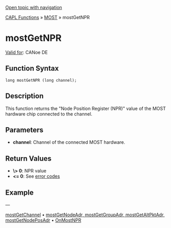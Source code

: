[Open topic with navigation](../../../../../CANoeDEFamily.htm#Topics/CAPLFunctions/MOST/Functions/CAPLfunctionMOSTGetNPR.md)

[CAPL Functions](../../CAPLfunctions.md) » [MOST](../CAPLfunctionsMOSTOverview.md) » mostGetNPR

# mostGetNPR

[Valid for](../../../Shared/FeatureAvailability.md): CANoe DE

## Function Syntax

```plaintext
long mostGetNPR (long channel);
```

## Description

This function returns the "Node Position Register (NPR)" value of the MOST hardware chip connected to the channel.

## Parameters

- **channel**: Channel of the connected MOST hardware.

## Return Values

- **\\\> 0**: NPR value
- **\<\= 0**: See [error codes](../CAPLfunctionsMOSTErrorCodes.md)

## Example

—

[mostGetChannel](CAPLfunctionMOSTGetChannel.md) • [mostGetNodeAdr, mostGetGroupAdr, mostGetAltPktAdr, mostGetNodePosAdr](CAPLfunctionMOSTGetNodeAdr.md) • [OnMostNPR](../EventProcedures/CAPLfunctionOnMOSTNPR.md)
